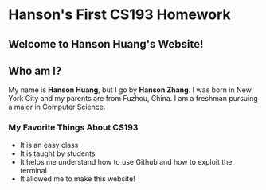 # Hanson's First CS193 Homework
## Welcome to Hanson Huang's Website!

## Who am I?
My name is **Hanson Huang**, but I go by **Hanson Zhang**. I was born in New York City and my parents are from Fuzhou, China. I am a freshman pursuing a major in Computer Science.

### My Favorite Things About CS193
- It is an easy class
- It is taught by students
- It helps me understand how to use Github and how to exploit the terminal
- It allowed me to make this website!